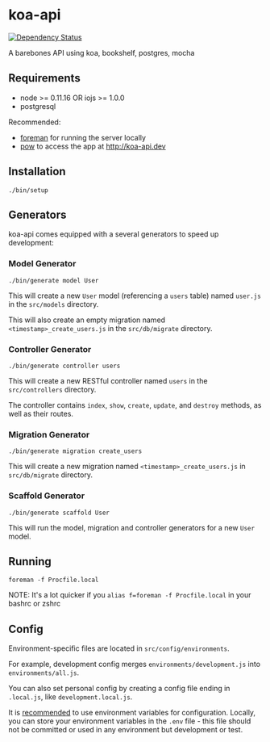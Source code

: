 # koa-api

[![Dependency Status](https://david-dm.org/venables/koa-api.png)](https://david-dm.org/venables/koa-api)

A barebones API using koa, bookshelf, postgres, mocha

## Requirements

* node >= 0.11.16 OR iojs >= 1.0.0
* postgresql

Recommended:

* [foreman](https://github.com/ddollar/foreman) for running the server locally
* [pow](http://pow.cx) to access the app at http://koa-api.dev

## Installation

```
./bin/setup
```

## Generators

koa-api comes equipped with a several generators to speed up development:

### Model Generator

```
./bin/generate model User
```

This will create a new `User` model (referencing a `users` table) named `user.js` in the `src/models` directory.

This will also create an empty migration named `<timestamp>_create_users.js` in the `src/db/migrate` directory.

### Controller Generator

```
./bin/generate controller users
```

This will create a new RESTful controller named `users` in the `src/controllers` directory.

The controller contains `index`, `show`, `create`, `update`, and `destroy` methods, as well as their routes.

### Migration Generator

```
./bin/generate migration create_users
```

This will create a new migration named `<timestamp>_create_users.js` in `src/db/migrate` directory.


### Scaffold Generator

```
./bin/generate scaffold User
```

This will run the model, migration and controller generators for a new `User` model.


## Running

```
foreman -f Procfile.local
```

NOTE: It's a lot quicker if you `alias f=foreman -f Procfile.local` in your bashrc or zshrc

## Config

Environment-specific files are located in `src/config/environments`.

For example, development config merges `environments/development.js` into `environments/all.js`.

You can also set personal config by creating a config file ending in `.local.js`, like `development.local.js`.

It is [recommended](http://12factor.net/config) to use environment variables for configuration. Locally, you can store your environment variables in the `.env` file - this file should not be committed or used in any environment but development or test.
